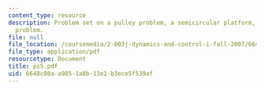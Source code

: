 ```yaml
---
content_type: resource
description: Problem set on a pulley problem, a semicircular platform, and a dumbbell
  problem.
file: null
file_location: /coursemedia/2-003j-dynamics-and-control-i-fall-2007/6648c08aa9851a8b13e1b3ece5f539af_ps5.pdf
file_type: application/pdf
resourcetype: Document
title: ps5.pdf
uid: 6648c08a-a985-1a8b-13e1-b3ece5f539af
---
```

